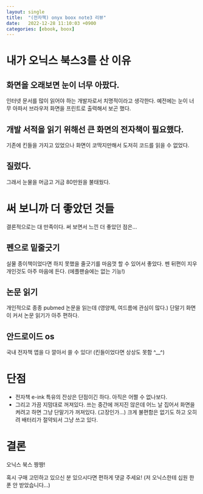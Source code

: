 ```yaml
---
layout: single
title:  "(전자책) onyx boox note3 리뷰"
date:   2022-12-28 11:10:03 +0900
categories: [ebook, boox]
--- 
```


# 내가 오닉스 북스3를 산 이유

## 화면을 오래보면 눈이 너무 아팠다.
인터넷 문서를 많이 읽어야 하는 개발자로서 치명적이라고 생각한다.
예전에는 눈이 너무 아파서 브라우저 화면을 프린트로 출력해서 보곤 했다.


## 개발 서적을 읽기 위해선 큰 화면의 전자책이 필요했다.
기존에 킨들을 가지고 있었으나 화면이 코딱지만해서
도저히 코드를 읽을 수 없었다.


## 질렀다.
그래서 눈물을 머금고 거금 80만원을 불태웠다.


# 써 보니까 더 좋았던 것들

결론적으로는 대 만족이다. 써 보면서 느낀 더 좋았던 점은...

## 펜으로 밑줄긋기 
실물 종이책이었다면 하지 못했을 줄긋기를 마음껏 할 수 있어서 좋았다.
펜 뒤편이 지우개인것도 아주 마음에 든다. (에플팬슬에는 없는 기능!)


## 논문 읽기
개인적으로 종종 pubmed 논문을 읽는데 (영양제, 여드름에 관심이 많다.)
단말기 화면이 커서 논문 읽기가 아주 편하다.


## 안드로이드 os
국내 전자책 앱을 다 깔아서 쓸 수 있다! (킨들이었다면 상상도 못함 ^__^)


# 단점

* 전자책 e-ink 특유의 잔상은 단점이긴 하다. 아직은 어쩔 수 없나보다.
* 그리고 가끔 지맘대로 꺼져있다. 쓰는 중간에 꺼지진 않은데 어느 날 집어서
  화면을 켜려고 하면 그냥 단말기가 꺼져있다. (고장인가...) 크게 불편함은 없기도 하고 오히려 배터리가 절약되서 그냥 쓰고 있다.


# 결론
오닉스 북스 짱짱!

혹시 구매 고민하고 있으신 분 있으시다면 편하게 댓글 주세요!
(저 오닉스한테 십원 한 푼 안 받았습니다...)
